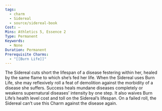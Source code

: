 ```yaml
---
tags:
  - charm
  - Sidereal
  - source/sidereal-book
Cost: —
Mins: Athletics 5, Essence 2
Type: Permanent
Keywords:
  - None
Duration: Permanent
Prerequisite Charms:
  - "[[Burn Life]]"
---
```

The Sidereal cuts short the lifespan of a disease festering within her, healed by the same flame to which she’s fed her life. When the Sidereal uses Burn Life, she may reflexively roll a feat of demolition against the morbidity of a disease she suffers. Success heals mundane diseases completely or weakens supernatural diseases’ intensity by one step. It also waives Burn Life’s health level cost and toll on the Sidereal’s lifespan. On a failed roll, the Sidereal can’t use this Charm against the disease again.